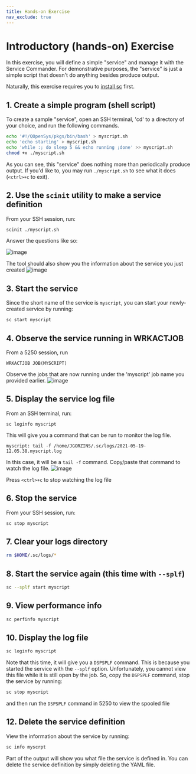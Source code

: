 ```yaml
---
title: Hands-on Exercise
nav_exclude: true
---
```



# Introductory (hands-on) Exercise
In this exercise, you will define a simple "service" and manage it with the Service Commander. For demonstrative purposes, the "service" is just a simple script that doesn't do anything besides produce output. 

Naturally, this exercise requires you to [install sc](https://theprez.github.io/ServiceCommander-IBMi/#installation) first.

## 1. Create a simple program (shell script)
To create a sample "service", open an SSH terminal, 'cd' to a directory of your choice, and run the following commands.
```bash
echo '#!/QOpenSys/pkgs/bin/bash' > myscript.sh
echo 'echo starting' > myscript.sh
echo 'while :; do sleep 5 && echo running ;done' >> myscript.sh
chmod +x ./myscript.sh
```
As you can see, this "service" does nothing more than periodically produce output. If you'd like to, you may run `./myscript.sh` to see what it does (`<ctrl>+c` to exit).

## 2. Use the `scinit` utility to make a service definition
From your SSH session, run:
```bash
scinit ./myscript.sh
```
Answer the questions like so:

![image](https://user-images.githubusercontent.com/17914061/118847976-ef559a00-b893-11eb-802b-1d2fedddb446.png)

The tool should also show you the information about the service you just created
![image](https://user-images.githubusercontent.com/17914061/118848557-79056780-b894-11eb-9c36-38014eb7190d.png)


## 3. Start the service
Since the short name of the service is `myscript`, you can start your newly-created service by running:
```bash
sc start myscript
```

## 4. Observe the service running in WRKACTJOB
From a 5250 session, run
```
WRKACTJOB JOB(MYSCRIPT)
```
Observe the jobs that are now running under the 'myscript' job name you provided earlier.
![image](https://user-images.githubusercontent.com/17914061/118849087-03e66200-b895-11eb-87bf-678fc493b2d8.png)

## 5. Display the service log file
From an SSH terminal, run:
```
sc loginfo myscript
```
This will give you a command that can be run to monitor the log file. 
```
myscript: tail -f /home/JGORZINS/.sc/logs/2021-05-19-12.05.38.myscript.log
```
In this case, it will be a `tail -f` command. Copy/paste that command to watch the log file. 
![image](https://user-images.githubusercontent.com/17914061/118849720-9edf3c00-b895-11eb-9050-77b15dbaae07.png)

Press `<ctrl>+c` to stop watching the log file

## 6. Stop the service
From your SSH session, run:
```bash
sc stop myscript
```
## 7. Clear your logs directory
```bash
rm $HOME/.sc/logs/*
```

## 8. Start the service again (this time with `--splf`)
```bash
sc --splf start myscript
```

## 9. View performance info
```bash
sc perfinfo myscript
```

## 10. Display the log file
```bash
sc loginfo myscript
```
Note that this time, it will give you a `DSPSPLF` command. This is because you started the service with the `--splf` option. 
Unfortunately, you cannot view this file while it is still open by the job. So, copy the `DSPSPLF` command, stop the service by running:
```bash
sc stop myscript
```
and then run the `DSPSPLF` command in 5250 to view the spooled file

## 12. Delete the service definition
View the information about the service by running:
```bash
sc info myscrpt
```
Part of the output will show you what file the service is defined in. You can delete the service definition by simply deleting the YAML file. 
